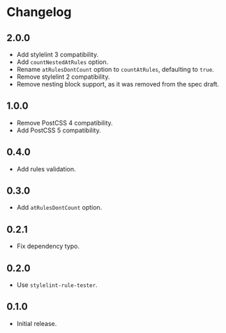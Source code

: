 # Changelog

## 2.0.0

- Add stylelint 3 compatibility.
- Add `countNestedAtRules` option.
- Rename `atRulesDontCount` option to `countAtRules`, defaulting to `true`.
- Remove stylelint 2 compatibility.
- Remove nesting block support, as it was removed from the spec draft.

## 1.0.0

- Remove PostCSS 4 compatibility.
- Add PostCSS 5 compatibility.

## 0.4.0

- Add rules validation.

## 0.3.0

- Add `atRulesDontCount` option.

## 0.2.1

- Fix dependency typo.

## 0.2.0

- Use `stylelint-rule-tester`.

## 0.1.0

- Initial release.

